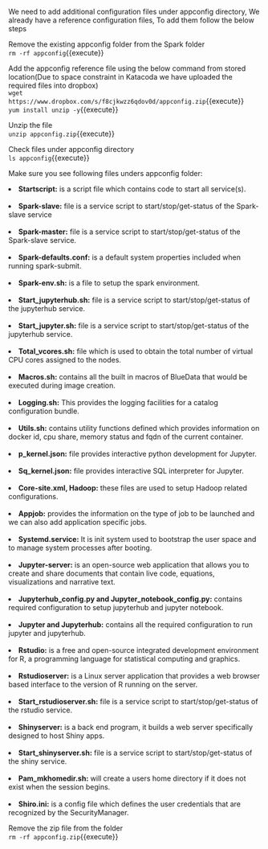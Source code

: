 

We need to add additional configuration files under appconfig directory, We already have a reference configuration files, To add them follow the below steps<br>

Remove the existing appconfig folder from the Spark folder<br>
`rm -rf appconfig`{{execute}}

Add the appconfig reference file using the below command from stored location(Due to space constraint in Katacoda we have uploaded the required files into dropbox)<br>
`wget https://www.dropbox.com/s/f8cjkwzz6qdov0d/appconfig.zip`{{execute}}
<br>`yum install unzip -y`{{execute}}

Unzip the file<br>
`unzip appconfig.zip`{{execute}}

Check files under appconfig directory<br>
`ls appconfig`{{execute}}

Make sure you see following files unders appconfig folder:<br>

<b><li>Startscript:</b> is a script file which contains code to start all service(s).<br>
<br><b><li>Spark-slave:</b> file is a service script to start/stop/get-status of the Spark-slave service<br>
<br><b><li>Spark-master:</b>  file is a service script to start/stop/get-status of the Spark-slave service.<br>
<br><b><li>Spark-defaults.conf:</b> is a default system properties included when running spark-submit.<br>
<br><b><li>Spark-env.sh:</b> is a file to setup the spark environment.<br>
<br><b><li>Start_jupyterhub.sh:</b> file is a service script to start/stop/get-status of the jupyterhub service.<br>
<br><b><li>Start_jupyter.sh:</b> file is a service script to start/stop/get-status of the jupyterhub service.<br>
<br><b><li>Total_vcores.sh:</b> file which is used to obtain the total number of virtual CPU cores assigned to the nodes.<br>
<br><b><li>Macros.sh:</b> contains all the built in macros of BlueData that would be executed during image creation.<br>
<br><b><li>Logging.sh:</b> This provides the logging facilities for a catalog configuration bundle.<br> 
<br><b><li>Utils.sh:</b> contains utility functions defined which provides information on docker id, cpu share, memory status and fqdn of the current container.<br>
<br><b><li>p_kernel.json:</b> file provides interactive python development for Jupyter.<br>
<br><b><li>Sq_kernel.json:</b> file provides interactive SQL interpreter for Jupyter.<br>
<br><b><li>Core-site.xml, Hadoop:</b> these files are used to setup Hadoop related configurations.<br>
<br><b><li>Appjob:</b> provides the information on the type of job to be launched and we can also add application specific jobs.<br>
<br><b><li>Systemd.service:</b> It is init system used to bootstrap the user space and to manage system processes after booting.<br>
<br><b><li>Jupyter-server:</b> is an open-source web application that allows you to create and share documents that contain live code, equations, visualizations and narrative text.<br>
<br><b><li>Jupyterhub_config.py and Jupyter_notebook_config.py:</b> contains required configuration to setup jupyterhub and jupyter notebook.<br>
<br><b><li>Jupyter and Jupyterhub:</b> contains all the required configuration to run jupyter and jupyterhub.<br>
<br><b><li>Rstudio:</b> is a free and open-source integrated development environment for R, a programming language for statistical computing and graphics.<br> 
<br><b><li>Rstudioserver:</b> is a Linux server application that provides a web browser based interface to the version of R running on the server.<br>
<br><b><li>Start_rstudioserver.sh:</b> file is a service script to start/stop/get-status of the rstudio service.<br>
<br><b><li>Shinyserver:</b> is a back end program, it builds a web server specifically designed to host Shiny apps.<br>
<br><b><li>Start_shinyserver.sh:</b> file is a service script to start/stop/get-status of the shiny service.<br>
<br><b><li>Pam_mkhomedir.sh:</b> will create a users home directory if it does not exist when the session begins.<br>
<br><b><li>Shiro.ini:</b> is a config file which defines the user credentials that are recognized by the SecurityManager.
  
Remove the zip file from the folder<br>
`rm -rf appconfig.zip`{{execute}}


